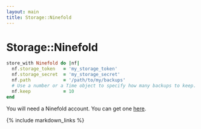 ```yaml
---
layout: main
title: Storage::Ninefold
---
```


Storage::Ninefold
=================

``` rb
store_with Ninefold do |nf|
  nf.storage_token   = 'my_storage_token'
  nf.storage_secret  = 'my_storage_secret'
  nf.path            = '/path/to/my/backups'
  # Use a number or a Time object to specify how many backups to keep.
  nf.keep            = 10
end
```

You will need a Ninefold account. You can get one [here](http://ninefold.com/cloud-storage/).

{% include markdown_links %}
